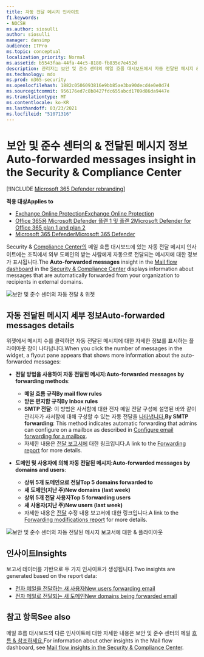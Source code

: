 ```yaml
---
title: 자동 전달 메시지 인사이트
f1.keywords:
- NOCSH
ms.author: siosulli
author: siosulli
manager: dansimp
audience: ITPro
ms.topic: conceptual
localization_priority: Normal
ms.assetid: b5543faa-44fa-44c5-8180-fb835e7e452d
description: 관리자는 보안 및 준수 센터의 메일 흐름 대시보드에서 자동 전달된 메시지 & 수 있습니다.
ms.technology: mdo
ms.prod: m365-security
ms.openlocfilehash: 1882c0506093816e9bb85ae3ba90decd4e0e0d74
ms.sourcegitcommit: 956176ed7c8b8427fdc655abcd1709d86da9447e
ms.translationtype: MT
ms.contentlocale: ko-KR
ms.lasthandoff: 03/23/2021
ms.locfileid: "51071316"
---
```

# <a name="auto-forwarded-messages-insight-in-the-security--compliance-center"></a><span data-ttu-id="4ec0d-103">보안 및 준수 센터의 & 전달된 메시지 정보</span><span class="sxs-lookup"><span data-stu-id="4ec0d-103">Auto-forwarded messages insight in the Security & Compliance Center</span></span>

[!INCLUDE [Microsoft 365 Defender rebranding](../includes/microsoft-defender-for-office.md)]

<span data-ttu-id="4ec0d-104">**적용 대상**</span><span class="sxs-lookup"><span data-stu-id="4ec0d-104">**Applies to**</span></span>
- [<span data-ttu-id="4ec0d-105">Exchange Online Protection</span><span class="sxs-lookup"><span data-stu-id="4ec0d-105">Exchange Online Protection</span></span>](exchange-online-protection-overview.md)
- [<span data-ttu-id="4ec0d-106">Office 365용 Microsoft Defender 플랜 1 및 플랜 2</span><span class="sxs-lookup"><span data-stu-id="4ec0d-106">Microsoft Defender for Office 365 plan 1 and plan 2</span></span>](defender-for-office-365.md)
- [<span data-ttu-id="4ec0d-107">Microsoft 365 Defender</span><span class="sxs-lookup"><span data-stu-id="4ec0d-107">Microsoft 365 Defender</span></span>](../defender/microsoft-365-defender.md)

<span data-ttu-id="4ec0d-108">Security  & [Compliance Center의](https://protection.office.com) 메일 [](mail-flow-insights-v2.md) 흐름 대시보드에 있는 자동 전달 메시지 인사이트에는 조직에서 외부 도메인의 받는 사람에게 자동으로 전달되는 메시지에 대한 정보가 표시됩니다.</span><span class="sxs-lookup"><span data-stu-id="4ec0d-108">The **Auto-forwarded messages** insight in the [Mail flow dashboard](mail-flow-insights-v2.md) in the [Security & Compliance Center](https://protection.office.com) displays information about messages that are automatically forwarded from your organization to recipients in external domains.</span></span>

![보안 및 준수 센터의 자동 전달 & 위젯](../../media/mfi-auto-forwarded-messages.png)

## <a name="auto-forwarded-messages-details"></a><span data-ttu-id="4ec0d-110">자동 전달된 메시지 세부 정보</span><span class="sxs-lookup"><span data-stu-id="4ec0d-110">Auto-forwarded messages details</span></span>

<span data-ttu-id="4ec0d-111">위젯에서 메시지 수를 클릭하면 자동 전달된 메시지에 대한 자세한 정보를 표시하는 플라이아웃 창이 나타납니다.</span><span class="sxs-lookup"><span data-stu-id="4ec0d-111">When you click the number of messages in the widget, a flyout pane appears that shows more information about the auto-forwarded messages:</span></span>

- <span data-ttu-id="4ec0d-112">**전달 방법을 사용하여 자동 전달된 메시지:**</span><span class="sxs-lookup"><span data-stu-id="4ec0d-112">**Auto-forwarded messages by forwarding methods**:</span></span>

  - <span data-ttu-id="4ec0d-113">**메일 흐름 규칙**</span><span class="sxs-lookup"><span data-stu-id="4ec0d-113">**By mail flow rules**</span></span>
  - <span data-ttu-id="4ec0d-114">**받은 편지함 규칙**</span><span class="sxs-lookup"><span data-stu-id="4ec0d-114">**By Inbox rules**</span></span>
  - <span data-ttu-id="4ec0d-115">**SMTP 전달:** 이 방법은 사서함에 대한 전자 메일 전달 구성에 설명된 바와 같이 관리자가 사서함에 대해 구성할 수 있는 자동 전달을 [나타냅니다.](/Exchange/recipients-in-exchange-online/manage-user-mailboxes/configure-email-forwarding)</span><span class="sxs-lookup"><span data-stu-id="4ec0d-115">**By SMTP forwarding**: This method indicates automatic forwarding that admins can configure on a mailbox as described in [Configure email forwarding for a mailbox](/Exchange/recipients-in-exchange-online/manage-user-mailboxes/configure-email-forwarding).</span></span>
  - <span data-ttu-id="4ec0d-116">자세한 내용은 [전달 보고서에](view-mail-flow-reports.md#forwarding-report) 대한 링크입니다.</span><span class="sxs-lookup"><span data-stu-id="4ec0d-116">A link to the [Forwarding report](view-mail-flow-reports.md#forwarding-report) for more details.</span></span>

- <span data-ttu-id="4ec0d-117">**도메인 및 사용자에 의해 자동 전달된 메시지:**</span><span class="sxs-lookup"><span data-stu-id="4ec0d-117">**Auto-forwarded messages by domains and users**:</span></span>

  - <span data-ttu-id="4ec0d-118">**상위 5개 도메인으로 전달**</span><span class="sxs-lookup"><span data-stu-id="4ec0d-118">**Top 5 domains forwarded to**</span></span>
  - <span data-ttu-id="4ec0d-119">**새 도메인(지난 주)**</span><span class="sxs-lookup"><span data-stu-id="4ec0d-119">**New domains (last week)**</span></span>
  - <span data-ttu-id="4ec0d-120">**상위 5개 전달 사용자**</span><span class="sxs-lookup"><span data-stu-id="4ec0d-120">**Top 5 forwarding users**</span></span>
  - <span data-ttu-id="4ec0d-121">**새 사용자(지난 주)**</span><span class="sxs-lookup"><span data-stu-id="4ec0d-121">**New users (last week)**</span></span>
  - <span data-ttu-id="4ec0d-122">자세한 내용은 [전달](mfi-new-users-forwarding-email.md#forwarding-modifications-report) 수정 내용 보고서에 대한 링크입니다.</span><span class="sxs-lookup"><span data-stu-id="4ec0d-122">A link to the [Forwarding modifications report](mfi-new-users-forwarding-email.md#forwarding-modifications-report) for more details.</span></span>

![보안 및 준수 센터의 자동 전달된 메시지 보고서에 대한 & 플라이아웃](../../media/mfi-auto-forwarded-messages-details.png)

## <a name="insights"></a><span data-ttu-id="4ec0d-124">인사이트</span><span class="sxs-lookup"><span data-stu-id="4ec0d-124">Insights</span></span>

<span data-ttu-id="4ec0d-125">보고서 데이터를 기반으로 두 가지 인사이트가 생성됩니다.</span><span class="sxs-lookup"><span data-stu-id="4ec0d-125">Two insights are generated based on the report data:</span></span>

- [<span data-ttu-id="4ec0d-126">전자 메일을 전달하는 새 사용자</span><span class="sxs-lookup"><span data-stu-id="4ec0d-126">New users forwarding email</span></span>](mfi-new-users-forwarding-email.md)
- [<span data-ttu-id="4ec0d-127">전자 메일로 전달되는 새 도메인</span><span class="sxs-lookup"><span data-stu-id="4ec0d-127">New domains being forwarded email</span></span>](mfi-new-domains-being-forwarded-email.md)

## <a name="see-also"></a><span data-ttu-id="4ec0d-128">참고 항목</span><span class="sxs-lookup"><span data-stu-id="4ec0d-128">See also</span></span>

<span data-ttu-id="4ec0d-129">메일 흐름 대시보드의 다른 인사이트에 대한 자세한 내용은 보안 및 준수 센터의 메일 [흐름 & 참조하세요.](mail-flow-insights-v2.md)</span><span class="sxs-lookup"><span data-stu-id="4ec0d-129">For information about other insights in the Mail flow dashboard, see [Mail flow insights in the Security & Compliance Center](mail-flow-insights-v2.md).</span></span>